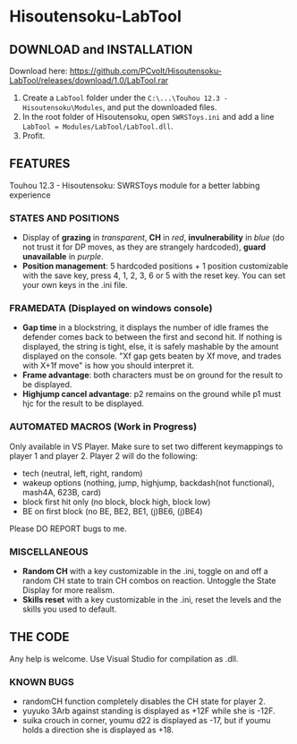 # Hisoutensoku-LabTool
## DOWNLOAD and INSTALLATION
Download here: https://github.com/PCvolt/Hisoutensoku-LabTool/releases/download/1.0/LabTool.rar

1. Create a `LabTool` folder under the `C:\...\Touhou 12.3 - Hisoutensoku\Modules`, and put the downloaded files.
2. In the root folder of Hisoutensoku, open `SWRSToys.ini` and add a line `LabTool = Modules/LabTool/LabTool.dll`.
3. Profit.

## FEATURES
Touhou 12.3 - Hisoutensoku: SWRSToys module for a better labbing experience

### STATES AND POSITIONS
- Display of **grazing** in *transparent*, **CH** in *red*, **invulnerability** in *blue* (do not trust it for DP moves, as they are strangely hardcoded), **guard unavailable** in *purple*.
- **Position management**: 5 hardcoded positions + 1 position customizable with the save key, press 4, 1, 2, 3, 6 or 5 with the reset key. You can set your own keys in the .ini file.
### FRAMEDATA (Displayed on windows console)
- **Gap time** in a blockstring, it displays the number of idle frames the defender comes back to between the first and second hit. If nothing is displayed, the string is tight, else, it is safely mashable by the amount displayed on the console. "Xf gap gets beaten by Xf move, and trades with X+1f move" is how you should interpret it.
- **Frame advantage**: both characters must be on ground for the result to be displayed. 
- **Highjump cancel advantage**: p2 remains on the ground while p1 must hjc for the result to be displayed.

### AUTOMATED MACROS (Work in Progress)
Only available in VS Player. Make sure to set two different keymappings to player 1 and player 2. Player 2 will do the following:
- tech (neutral, left, right, random)
- wakeup options (nothing, jump, highjump, backdash(not functional), mash4A, 623B, card)
- block first hit only (no block, block high, block low)
- BE on first block (no BE, BE2, BE1, (j)BE6, (j)BE4)

Please DO REPORT bugs to me.

### MISCELLANEOUS
- **Random CH** with a key customizable in the .ini, toggle on and off a random CH state to train CH combos on reaction. Untoggle the State Display for more realism.
- **Skills reset** with a key customizable in the .ini, reset the levels and the skills you used to default.

## THE CODE
Any help is welcome.
Use Visual Studio for compilation as .dll.

### KNOWN BUGS
- randomCH function completely disables the CH state for player 2.
- yuyuko 3Arb against standing is displayed as +12F while she is -12F.
- suika crouch in corner, youmu d22 is displayed as -17, but if youmu holds a direction she is displayed as +18.
